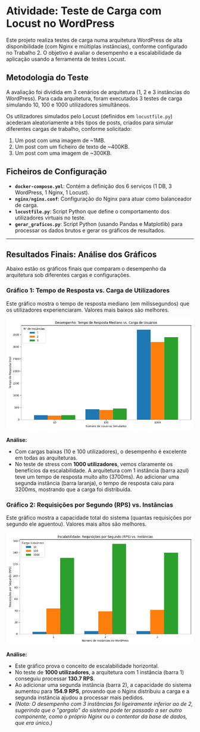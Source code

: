 # Atividade: Teste de Carga com Locust no WordPress

Este projeto realiza testes de carga numa arquitetura WordPress de alta disponibilidade (com Nginx e múltiplas instâncias), conforme configurado no Trabalho 2. O objetivo é avaliar o desempenho e a escalabilidade da aplicação usando a ferramenta de testes Locust.

## Metodologia do Teste

A avaliação foi dividida em 3 cenários de arquitetura (1, 2 e 3 instâncias do WordPress). Para cada arquitetura, foram executados 3 testes de carga simulando 10, 100 e 1000 utilizadores simultâneos.

Os utilizadores simulados pelo Locust (definidos em `locustfile.py`) acederam aleatoriamente a três tipos de posts, criados para simular diferentes cargas de trabalho, conforme solicitado:
1.  Um post com uma imagem de ~1MB.
2.  Um post com um ficheiro de texto de ~400KB.
3.  Um post com uma imagem de ~300KB.

## Ficheiros de Configuração

* **`docker-compose.yml`**: Contém a definição dos 6 serviços (1 DB, 3 WordPress, 1 Nginx, 1 Locust).
* **`nginx/nginx.conf`**: Configuração do Nginx para atuar como balanceador de carga.
* **`locustfile.py`**: Script Python que define o comportamento dos utilizadores virtuais no teste.
* **`gerar_graficos.py`**: Script Python (usando Pandas e Matplotlib) para processar os dados brutos e gerar os gráficos de resultados.

---

## Resultados Finais: Análise dos Gráficos

Abaixo estão os gráficos finais que comparam o desempenho da arquitetura sob diferentes cargas e configurações.

### Gráfico 1: Tempo de Resposta vs. Carga de Utilizadores

Este gráfico mostra o tempo de resposta mediano (em milissegundos) que os utilizadores experienciaram. Valores mais baixos são melhores.

![Gráfico de Tempo de Resposta](grafico_tempo_resposta.png)

**Análise:**
* Com cargas baixas (10 e 100 utilizadores), o desempenho é excelente em todas as arquiteturas.
* No teste de stress com **1000 utilizadores**, vemos claramente os benefícios da escalabilidade. A arquitetura com 1 instância (barra azul) teve um tempo de resposta muito alto (3700ms). Ao adicionar uma segunda instância (barra laranja), o tempo de resposta caiu para 3200ms, mostrando que a carga foi distribuída.

### Gráfico 2: Requisições por Segundo (RPS) vs. Instâncias

Este gráfico mostra a capacidade total do sistema (quantas requisições por segundo ele aguentou). Valores mais altos são melhores.

![Gráfico de Requisições por Segundo](grafico_rps.png)

**Análise:**
* Este gráfico prova o conceito de escalabilidade horizontal.
* No teste de **1000 utilizadores**, a arquitetura com 1 instância (barra 1) conseguiu processar **130.7 RPS**.
* Ao adicionar uma segunda instância (barra 2), a capacidade do sistema aumentou para **154.9 RPS**, provando que o Nginx distribuiu a carga e a segunda instância ajudou a processar mais pedidos.
* *(Nota: O desempenho com 3 instâncias foi ligeiramente inferior ao de 2, sugerindo que o "gargalo" do sistema pode ter passado a ser outro componente, como o próprio Nginx ou o contentor da base de dados, que era único.)*
